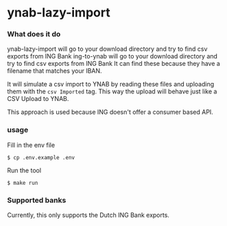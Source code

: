 # ynab-lazy-import

### What does it do

ynab-lazy-import will go to your download directory and try to find csv exports from ING Bank
ing-to-ynab will go to your download directory and try to find csv exports from ING Bank
It can find these because they have a filename that matches your IBAN.

It will simulate a csv import to YNAB by reading these files and uploading them with the `csv Imported` tag.
This way the upload will behave just like a CSV Upload to YNAB.

This approach is used because ING doesn't offer a consumer based API.

### usage

Fill in the env file

    $ cp .env.example .env
    
Run the tool

    $ make run
    
### Supported banks

Currently, this only supports the Dutch ING Bank exports.
